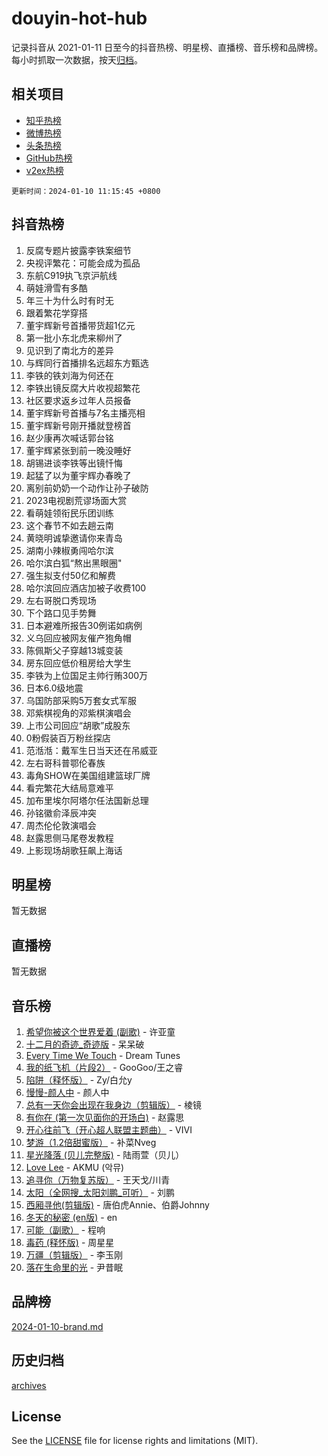 # douyin-hot-hub

记录抖音从 2021-01-11 日至今的抖音热榜、明星榜、直播榜、音乐榜和品牌榜。每小时抓取一次数据，按天[归档](archives)。

## 相关项目

- [知乎热榜](https://github.com/lonnyzhang423/zhihu-hot-hub)
- [微博热榜](https://github.com/lonnyzhang423/weibo-hot-hub)
- [头条热榜](https://github.com/lonnyzhang423/toutiao-hot-hub)
- [GitHub热榜](https://github.com/lonnyzhang423/github-hot-hub)
- [v2ex热榜](https://github.com/lonnyzhang423/v2ex-hot-hub)


`更新时间：2024-01-10 11:15:45 +0800`

## 抖音热榜

1. 反腐专题片披露李铁案细节
1. 央视评繁花：可能会成为孤品
1. 东航C919执飞京沪航线
1. 萌娃滑雪有多酷
1. 年三十为什么时有时无
1. 跟着繁花学穿搭
1. 董宇辉新号首播带货超1亿元
1. 第一批小东北虎来柳州了
1. 见识到了南北方的差异
1. 与辉同行首播排名远超东方甄选
1. 李铁的铁刘海为何还在
1. 李铁出镜反腐大片收视超繁花
1. 社区要求返乡过年人员报备
1. 董宇辉新号首播与7名主播亮相
1. 董宇辉新号刚开播就登榜首
1. 赵少康再次喊话郭台铭
1. 董宇辉紧张到前一晚没睡好
1. 胡锡进谈李铁等出镜忏悔
1. 起猛了以为董宇辉办春晚了
1. 离别前奶奶一个动作让孙子破防
1. 2023电视剧荒谬场面大赏
1. 看萌娃领衔民乐团训练
1. 这个春节不如去趟云南
1. 黄晓明诚挚邀请你来青岛
1. 湖南小辣椒勇闯哈尔滨
1. 哈尔滨白狐“熬出黑眼圈"
1. 强生拟支付50亿和解费
1. 哈尔滨回应酒店加被子收费100
1. 左右哥脱口秀现场
1. 下个路口见手势舞
1. 日本避难所报告30例诺如病例
1. 义乌回应被网友催产狍角帽
1. 陈佩斯父子穿越13城变装
1. 房东回应低价租房给大学生
1. 李铁为上位国足主帅行贿300万
1. 日本6.0级地震
1. 乌国防部采购5万套女式军服
1. 邓紫棋视角的邓紫棋演唱会
1. 上市公司回应“胡歌”成股东
1. 0粉假装百万粉丝探店
1. 范湉湉：戴军生日当天还在吊威亚
1. 左右哥科普鄂伦春族
1. 毒角SHOW在美国组建篮球厂牌
1. 看完繁花大结局意难平
1. 加布里埃尔阿塔尔任法国新总理
1. 孙铭徽俞泽辰冲突
1. 周杰伦伦敦演唱会
1. 赵露思侧马尾卷发教程
1. 上影现场胡歌狂飙上海话

## 明星榜

暂无数据

## 直播榜

暂无数据

## 音乐榜

1. [希望你被这个世界爱着 (副歌)](https://sf6-cdn-tos.douyinstatic.com/obj/tos-cn-ve-2774/oUHCmWQfZlE3QQBKBeD8rCFLpJzPgCpImhsxMt) - 许亚童
1. [十二月的奇迹_奇迹版](https://sf86-cdn-tos.douyinstatic.com/obj/tos-cn-ve-2774/oMslvA9FBzGMGHnyUuoiiUjtIAXfMz6tzwByW8) - 呆呆破
1. [Every Time We Touch](https://sf86-cdn-tos.douyinstatic.com/obj/tos-cn-ve-2774/ogN6lUKQeBBfEVhIOMikG1CcJjugxk1tztZyhP) - Dream Tunes
1. [我的纸飞机（片段2）](https://sf86-cdn-tos.douyinstatic.com/obj/tos-cn-ve-2774/oM2ZrKcg2CD5AeRB2gkeXOFB1IxAGJdZPazYHf) - GooGoo/王之睿
1. [陷阱（释怀版）](https://sf86-cdn-tos.douyinstatic.com/obj/tos-cn-ve-2774/oE8C21LeZrzKLDFfQYgMzx4GAIHageG5IzayY7) - Zy/白允y
1. [慢慢-颜人中](https://sf6-cdn-tos.douyinstatic.com/obj/tos-cn-ve-2774/ocjHNfBXdBxQNC8ZGAeoLMFTUgtBg8bkExunDC) - 颜人中
1. [总有一天你会出现在我身边（剪辑版）](https://sf86-cdn-tos.douyinstatic.com/obj/tos-cn-ve-2774/oMLsHwhWW7CYoAhoWB9EXUQIzNBsfAJxpAoxCU) - 棱镜
1. [有你在 (第一次见面你的开场白)](https://sf86-cdn-tos.douyinstatic.com/obj/tos-cn-ve-2774/oAthrQ3ClJBfI57uBoFEgNDYtNCZ0TSYQQfxQ0) - 赵露思
1. [开心往前飞（开心超人联盟主题曲）](https://sf3-cdn-tos.douyinstatic.com/obj/tos-cn-ve-2774/9d8fb7c82cf1421fb93a9fe925275e0a) - VIVI
1. [梦游（1.2倍甜蜜版）](https://sf86-cdn-tos.douyinstatic.com/obj/tos-cn-ve-2774/o4gyAUm8hwufoEABmwVIiQtHsFuGzAEEWtNMzo) - 补菜Nveg
1. [星光降落 (贝儿完整版)](https://sf86-cdn-tos.douyinstatic.com/obj/tos-cn-ve-2774/okwB9hAwyAtsFFkFBzAX1hOOfQuIoMNs0W2Mwr) - 陆雨萱（贝儿）
1. [Love Lee](https://sf6-cdn-tos.douyinstatic.com/obj/tos-cn-ve-2774/o05GbkJGbCBTdDnMtB0fwOYgkeZp23vrWQDQBS) - AKMU (악뮤)
1. [追寻你（万物复苏版）](https://sf86-cdn-tos.douyinstatic.com/obj/tos-cn-ve-2774/oYeAZJsbjIDit9APmBg8u6uDUQnHmoCf3gbo74) - 王天戈/川青
1. [太阳（全网搜_太阳刘鹏_可听）](https://sf86-cdn-tos.douyinstatic.com/obj/tos-cn-ve-2774/ogWbyIQnlBFImVbeDocRdCIYtBHlbJXgfZMvgz) - 刘鹏
1. [西厢寻他(剪辑版)](https://sf86-cdn-tos.douyinstatic.com/obj/tos-cn-ve-2774/oUsAVfAQKlRNxEv5qxvIB8o5qmIWUcXbzJKJhw) - 唐伯虎Annie、伯爵Johnny
1. [冬天的秘密 (en版)](https://sf86-cdn-tos.douyinstatic.com/obj/tos-cn-ve-2774/okIuMHDdzyf3FjGK4Lphe1vfHcQaPIHAg0Z4CR) - en
1. [可能（副歌）](https://sf3-cdn-tos.douyinstatic.com/obj/tos-cn-ve-2774/cde1731888894259b333569393c2fb51) - 程响
1. [毒药 (释怀版)](https://sf3-cdn-tos.douyinstatic.com/obj/tos-cn-ve-2774/oYILMEAzspdZBIzy4frJNB8ZHPHWAhiwowd4Ad) - 周星星
1. [万疆（剪辑版）](https://sf3-cdn-tos.douyinstatic.com/obj/tos-cn-ve-2774/ooG7oVgFlDTelKCjCsTTobQvbdtj1BBQXnfZd8) - 李玉刚
1. [落在生命里的光](https://sf3-cdn-tos.douyinstatic.com/obj/tos-cn-ve-2774/d9ffa8c090124ea58bb10df9b510c01d) - 尹昔眠

## 品牌榜

[2024-01-10-brand.md](archives/2024-01-10-brand.md)

## 历史归档

[archives](archives)

## License

See the [LICENSE](LICENSE) file for license rights and limitations (MIT).
